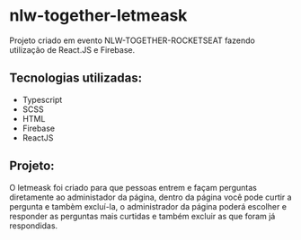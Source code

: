 # nlw-together-letmeask
Projeto criado em evento NLW-TOGETHER-ROCKETSEAT fazendo utilização de React.JS e Firebase.

## Tecnologias utilizadas:

- Typescript
- SCSS
- HTML 
- Firebase 
- ReactJS 

## Projeto:

O letmeask foi criado para que pessoas entrem e façam perguntas diretamente ao administador da página, dentro da página você pode curtir a pergunta e tambèm excluí-la,
o administrador da página poderá escolher e responder as perguntas mais curtidas e também excluir as que foram já respondidas.
